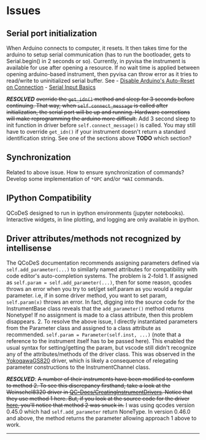 # Issues 

## Serial port initialization
When Arduino connects to computer, it resets. It then takes time for the arduino to setup serial communication (has to run the bootloader, gets to Serial.begin() in 2 seconds or so). Currently, in pyvisa the instrument is available for use after opening a resource. If no wait time is applied between opening arduino-based instrument, then pyvisa can throw error as it tries to read/write to uninitialized serial buffer. 
See 
    - [Disable Arduino's Auto-Reset on Connection](https://www.astroscopic.com/blog/disable-arduinos-auto-reset-connection#:~:text=Permanent%20Method,permanently%20installed%20into%20a%20project)
    - [Serial Input Basics](https://forum.arduino.cc/t/serial-input-basics-updated/382007)
    
***RESOLVED*** ~~override the `get_idn()` method and sleep for 3 seconds before continuing. That way, when `self.connect_message` is called after initialization, the serial port will be up and running. Hardware corrections will make reprogramming the arduino more difficult.~~
Add 3 second sleep to init function in driver before `self.connect_message()` is called. You may still have to override `get_idn()` if your instrument doesn't return a standard identification string. See one of the sections above **TODO** which section?  

## Synchronization
Related to above issue. How to ensure synchronization of commands? Develop some implementation of  `*OPC` and/or `*WAI` commands.

## IPython Compatibility
QCoDeS designed to run in ipython environments (jupyter notebooks). Interactive widgets, in line plotting, and logging are only available in ipython. 

## Driver attributes/methods not recognized by intellisense
The QCoDeS documentation recommends assigning parameters defined via `self.add_parameter(...)` to similarly named attributes for compatibility with code editor's auto-completion systems. The problem is 2-fold 
    1. If assigned as `self.param = self.add_parameter(...)`, then for some reason, qcodes throws an error when you try to set/get self.param as you would a regular parameter. i.e, if in some driver method, you want to set param, `self.param(x)` throws an error. In fact, digging into the source code for the InstrumentBase class reveals that the `add_parameter()` method returns Nonetype! If no assignment is made to a class attribute, then this problem disappears. 
    2. To resolve the above issue, I directly instantiated parameters from the Parameter class and assigned to a class attribute as recommended. `self.param = Parameter(self.inst, ...)` (note that a reference to the instrument itself has to be passed here). This enabled the usual syntax for setting/getting the param, but vscode still didn't recognize any of the attributes/methods of the driver class. This was observed in the [YokogawaGS820](/QCoDeS/src/LabDrivers/Yokogawa_GS820.py) driver, which is likely a consequence of relegating parameter constructions to the InstrumentChannel class. 
    

***RESOLVED***: 
~~A number of their instruments have been modified to conform to method 2. To see this discrepancy firsthand, take a look at the Weinschel8320 driver in [QC-Docs/CreatingInstrumentDrivers](http://microsoft.github.io/Qcodes/examples/writing_drivers/Creating-Instrument-Drivers.html). Notice that they use method 1 here. But, if you look at the source code for the driver [here](http://microsoft.github.io/Qcodes/_modules/qcodes/instrument_drivers/weinschel/Weinschel_8320.html#Weinschel8320), you'll notice that method 2 was snuck in.~~
I was using qcodes version 0.45.0 which had `self.add_parameter` return NoneType. In version 0.46.0 and above, the method returns the parameter allowing approach 1 above to work. 

<!-- ## Unifying Lab Codebase
The current sweep scripts need to modify the system PATH variable to gain access to the LabDrivers folders containing the custom yoko and keithley modules. 
Would be nice to `import YokogawaGS820 from BarreraLabDrivers.Yokogawa`
Can be achieved by creating python package for lab drivers on private github repo. Pip can import modules defined in private git repositories. 
Leads to question of how code for lab should be organized
    - Dedicated Lab Driver package
    - Individual Repos for each experiment? Containing standard scripts and utilities
    - One global backup database? Database for each experiment?
GitHub organization is an approach I've seen.  -->

<!-- 6. **QCODES DOCS UPDATE**
QCoDeS updated their documentation page on August 14th, 2024. Will have to update some of the links above.  -->


--- 

